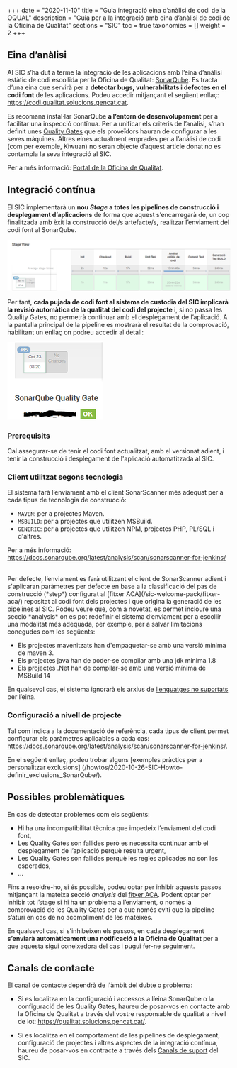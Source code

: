 +++
date = "2020-11-10"
title = "Guia integració eina d’anàlisi de codi de la OQUAL"
description = "Guia per a la integració amb eina d’anàlisi de codi de la Oficina de Qualitat"
sections = "SIC"
toc = true
taxonomies = []
weight = 2
+++

## Eina d’anàlisi

Al SIC s’ha dut a terme la integració de les aplicacions amb l’eina d’anàlisi estàtic de codi
escollida per la Oficina de Qualitat: [SonarQube](https://docs.sonarqube.org/latest/).
Es tracta d’una eina que servirà per a **detectar bugs, vulnerabilitats i defectes en el codi font** de les aplicacions.
Podeu accedir mitjançant el següent enllaç: https://codi.qualitat.solucions.gencat.cat.

Es recomana instal·lar SonarQube **a l’entorn de desenvolupament** per a facilitar una inspecció contínua.
Per a unificar els criteris de l’anàlisi, s’han definit unes [Quality Gates](https://qualitat.solucions.gencat.cat/manuals/SonarQubeQualityGate.pptx)
que els proveïdors hauran de configurar a les seves màquines. Altres eines actualment emprades per a l’anàlisi de codi (com per exemple, Kiwuan) no seran objecte d’aquest
article donat no es contempla la seva integració al SIC.

Per a més informació: [Portal de la Oficina de Qualitat](https://qualitat.solucions.gencat.cat/eines/sonarqube/).

## Integració contínua

El SIC implementarà un **nou *Stage* a totes les pipelines de construcció i desplegament d’aplicacions** de forma que
aquest s’encarregarà de, un cop finalitzada amb èxit la construcció del/s artefacte/s, realitzar l’enviament del codi font al SonarQube.

![Stage AEC](/related/sic/2.0/aec_stage.png)
<br/>

Per tant, **cada pujada de codi font al sistema de custodia del SIC implicarà la revisió automàtica de la qualitat del codi del
projecte** i, si no passa les Quality Gates, no permetrà continuar amb el desplegament de l’aplicació. A la pantalla principal de la
pipeline es mostrarà el resultat de la comprovació, habilitant un enllaç on podreu accedir al detall:

![Stage AEC](/related/sic/2.0/link_qualitygate.png)
<br/>

### Prerequisits

Cal assegurar-se de tenir el codi font actualitzat, amb el versionat adient, i tenir la construcció i desplegament de l'aplicació automatitzada al SIC.

### Client utilitzat segons tecnologia

El sistema farà l’enviament amb el client SonarScanner més adequat per a cada tipus de tecnologia de construcció:

- `MAVEN`: per a projectes Maven.
- `MSBUILD`: per a projectes que utilitzen MSBuild.
- `GENERIC`: per a projectes que utilitzen NPM, projectes PHP, PL/SQL i d'altres.

Per a més informació:
https://docs.sonarqube.org/latest/analysis/scan/sonarscanner-for-jenkins/

<br/>
Per defecte, l’enviament es farà utilitzant el client de SonarScanner adient i s'aplicaran paràmetres per defecte en base a la classificació del
pas de construcció (*step*) configurat al [fitxer ACA](/sic-welcome-pack/fitxer-aca/)
repositat al codi font dels projectes i que origina la generació de les pipelines al SIC.
Podeu veure que, com a novetat, es permet incloure una secció *analysis* on es pot redefinir el sistema d’enviament
per a escollir una modalitat més adequada, per exemple, per a salvar limitacions conegudes com les següents:

- Els projectes mavenitzats han d'empaquetar-se amb una versió mínima de maven 3.
- Els projectes java han de poder-se compilar amb una jdk mínima 1.8
- Els projectes .Net han de compilar-se amb una versió mínima de MSBuild 14

En qualsevol cas, el sistema ignorarà els arxius de [llenguatges no suportats](https://docs.sonarqube.org/latest/analysis/languages/overview/)
per l’eina.

### Configuració a nivell de projecte

Tal com indica a la documentació de referència, cada tipus de client permet configurar els paràmetres aplicables a cada cas:
https://docs.sonarqube.org/latest/analysis/scan/sonarscanner-for-jenkins/.

En el següent enllaç, podeu trobar alguns [exemples pràctics per a personalitzar exclusions]
(/howtos/2020-10-26-SIC-Howto-definir_exclusions_SonarQube/).

## Possibles problemàtiques

En cas de detectar problemes com els següents:

-	Hi ha una incompatibilitat tècnica que impedeix l’enviament del codi font,
-	Les Quality Gates son fallides però es necessita continuar amb el desplegament de l’aplicació perquè resulta urgent,
-	Les Quality Gates son fallides perquè les regles aplicades no son les esperades,
-	...

Fins a resoldre-ho, si és possible, podeu optar per inhibir aquests passos mitjançant la mateixa secció *analysis*
del [fitxer ACA](/sic-welcome-pack/fitxer-aca/).
Podent optar per inhibir tot l’stage si hi ha un problema a l’enviament, o només la comprovació de les Quality Gates
per a que només eviti que la pipeline s’aturi en cas de no acompliment de les mateixes.

En qualsevol cas, si s'inhibeixen els passos, en cada desplegament **s’enviarà automàticament una notificació a la Oficina de Qualitat**
per a que aquesta sigui coneixedora del cas i pugui fer-ne seguiment.

## Canals de contacte
El canal de contacte dependrà de l'àmbit del dubte o problema:

- Si es localitza en la configuració i accessos a l’eina SonarQube o la configuració de les
Quality Gates, haureu de posar-vos en contacte amb la Oficina de Qualitat a través del vostre responsable de qualitat a nivell de lot:
https://qualitat.solucions.gencat.cat/.

- Si es localitza en el comportament de les pipelines de desplegament, configuració de projectes i altres
aspectes de la integració contínua, haureu de posar-vos en contracte a través dels
[Canals de suport](/sic/suport/#altres-dubtes-o-problem%C3%A0tiques) del SIC.